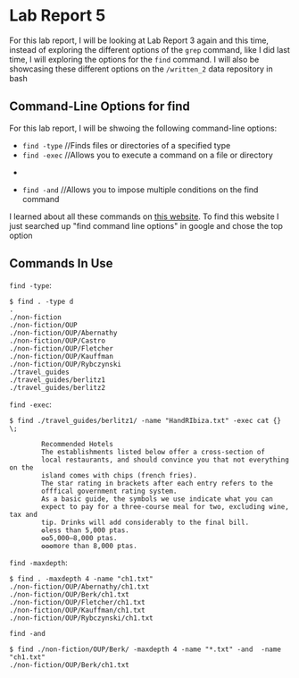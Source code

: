 # Lab Report 5

For this lab report, I will be looking at Lab Report 3 again and this time, instead of exploring the different
options of the ```grep``` command, like I did last time, I will exploring the options for the ```find```
command. I will also be showcasing these different options on the ```/written_2``` data repository in bash

## Command-Line Options for find

For this lab report, I will be shwoing the following command-line options:
* ```find -type``` //Finds files or directories of a specified type
* ```find -exec``` //Allows you to execute a command on a file or directory
* ```find -maxdepth //Lets you search a directory with a certain amount of depth
* ```find -and``` //Allows you to impose multiple conditions on the find command

I learned about all these commands on [this website](https://ss64.com/bash/find.html). To find this website I just
searched up "find command line options" in google and chose the top option


## Commands In Use

```find -type```:

```
$ find . -type d
.
./non-fiction
./non-fiction/OUP
./non-fiction/OUP/Abernathy
./non-fiction/OUP/Castro
./non-fiction/OUP/Fletcher
./non-fiction/OUP/Kauffman
./non-fiction/OUP/Rybczynski
./travel_guides
./travel_guides/berlitz1
./travel_guides/berlitz2
```

```find -exec```:

```
$ find ./travel_guides/berlitz1/ -name "HandRIbiza.txt" -exec cat {} \;

        Recommended Hotels
        The establishments listed below offer a cross-section of
        local restaurants, and should convince you that not everything on the
        island comes with chips (french fries).
        The star rating in brackets after each entry refers to the
        offfical government rating system.
        As a basic guide, the symbols we use indicate what you can
        expect to pay for a three-course meal for two, excluding wine, tax and
        tip. Drinks will add considerably to the final bill.
        ✪less than 5,000 ptas.
        ✪✪5,000–8,000 ptas.
        ✪✪✪more than 8,000 ptas.
```

```find -maxdepth```:

```
$ find . -maxdepth 4 -name "ch1.txt"
./non-fiction/OUP/Abernathy/ch1.txt
./non-fiction/OUP/Berk/ch1.txt
./non-fiction/OUP/Fletcher/ch1.txt
./non-fiction/OUP/Kauffman/ch1.txt
./non-fiction/OUP/Rybczynski/ch1.txt
```

```find -and```

```
$ find ./non-fiction/OUP/Berk/ -maxdepth 4 -name "*.txt" -and  -name "ch1.txt"
./non-fiction/OUP/Berk/ch1.txt
```

